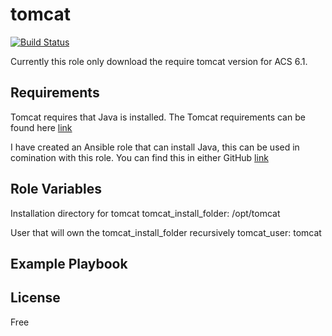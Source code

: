 tomcat
=========
[![Build Status](https://travis-ci.org/sirReeall/tomcat.svg?branch=master)](https://travis-ci.org/sirReeall/tomcat)

Currently this role only download the require tomcat version for ACS 6.1.

Requirements
------------

Tomcat requires that Java is installed. The Tomcat requirements can be found here [link](https://tomcat.apache.org/tomcat-8.0-doc/setup.html)

I have created an Ansible role that can install Java, this can be used in comination with this role. You can find this in either GitHub [link](https://github.com/sirReeall/java)

Role Variables
--------------

Installation directory for tomcat
    tomcat_install_folder: /opt/tomcat

User that will own the tomcat_install_folder recursively
    tomcat_user: tomcat

Example Playbook
----------------

License
-------

Free
